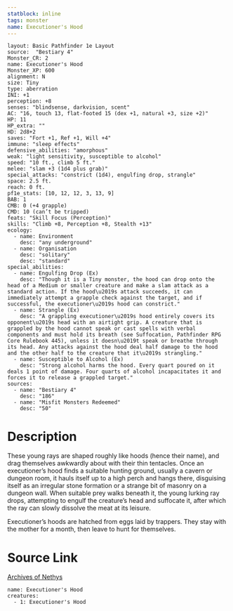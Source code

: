 ```yaml
---
statblock: inline
tags: monster
name: Executioner's Hood
---
```

```statblock
layout: Basic Pathfinder 1e Layout
source:  "Bestiary 4"
Monster_CR: 2
name: Executioner's Hood
Monster_XP: 600
alignment: N
size: Tiny
type: aberration
INI: +1
perception: +8
senses: "blindsense, darkvision, scent"
AC: "16, touch 13, flat-footed 15 (dex +1, natural +3, size +2)"
HP: 11
HP_extra: ""
HD: 2d8+2
saves: "Fort +1, Ref +1, Will +4"
immune: "sleep effects"
defensive_abilities: "amorphous"
weak: "light sensitivity, susceptible to alcohol"
speed: "10 ft., climb 5 ft."
melee: "slam +3 (1d4 plus grab)"
special_attacks: "constrict (1d4), engulfing drop, strangle"
space: 2.5 ft.
reach: 0 ft.
pf1e_stats: [10, 12, 12, 3, 13, 9]
BAB: 1
CMB: 0 (+4 grapple)
CMD: 10 (can’t be tripped)
feats: "Skill Focus (Perception)"
skills: "Climb +8, Perception +8, Stealth +13"
ecology:
  - name: Environment
    desc: "any underground"
  - name: Organisation
    desc: "solitary"
    desc: "standard"
special_abilities:
  - name: Engulfing Drop (Ex)
    desc: "Though it is a Tiny monster, the hood can drop onto the head of a Medium or smaller creature and make a slam attack as a standard action. If the hood\u2019s attack succeeds, it can immediately attempt a grapple check against the target, and if successful, the executioner\u2019s hood can constrict."
  - name: Strangle (Ex)
    desc: "A grappling executioner\u2019s hood entirely covers its opponent\u2019s head with an airtight grip. A creature that is grappled by the hood cannot speak or cast spells with verbal components and must hold its breath (see Suffocation, Pathfinder RPG Core Rulebook 445), unless it doesn\u2019t speak or breathe through its head. Any attacks against the hood deal half damage to the hood and the other half to the creature that it\u2019s strangling."
  - name: Susceptible to Alcohol (Ex)
    desc: "Strong alcohol harms the hood. Every quart poured on it deals 1 point of damage. Four quarts of alcohol incapacitates it and forces it to release a grappled target."
sources:
  - name: "Bestiary 4"
    desc: "186"
  - name: "Misfit Monsters Redeemed"
    desc: "50"
```
# Description
These young rays are shaped roughly like hoods (hence their name), and drag themselves awkwardly about with their thin tentacles. Once an executioner’s hood finds a suitable hunting ground, usually a cavern or dungeon room, it hauls itself up to a high perch and hangs there, disguising itself as an irregular stone formation or a strange bit of masonry on a dungeon wall. When suitable prey walks beneath it, the young lurking ray drops, attempting to engulf the creature’s head and suffocate it, after which the ray can slowly dissolve the meat at its leisure.

Executioner’s hoods are hatched from eggs laid by trappers. They stay with the mother for a month, then leave to hunt for themselves.
# Source Link
[Archives of Nethys](https://aonprd.com/MonsterDisplay.aspx?ItemName=Executioner%27s%20Hood)
```encounter-table
name: Executioner's Hood
creatures:
  - 1: Executioner's Hood
```
